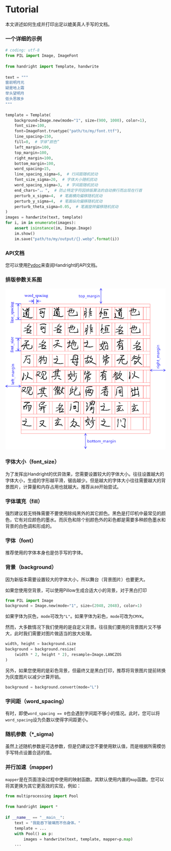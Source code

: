 # Tutorial
本文讲述如何生成并打印出足以媲美真人手写的文档。

### 一个详细的示例
```python
# coding: utf-8
from PIL import Image, ImageFont

from handright import Template, handwrite

text = """
窗前明月光
疑是地上霜
举头望明月
低头思故乡
"""

template = Template(
    background=Image.new(mode="1", size=(900, 1000), color=1),
    font_size=100,
    font=ImageFont.truetype("path/to/my/font.ttf"),
    line_spacing=150,
    fill=0,  # 字体“颜色”
    left_margin=100,
    top_margin=100,
    right_margin=100,
    bottom_margin=100,
    word_spacing=15,
    line_spacing_sigma=6,  # 行间距随机扰动
    font_size_sigma=20,  # 字体大小随机扰动
    word_spacing_sigma=3,  # 字间距随机扰动
    end_chars="，。",  # 防止特定字符因排版算法的自动换行而出现在行首
    perturb_x_sigma=4,  # 笔画横向偏移随机扰动
    perturb_y_sigma=4,  # 笔画纵向偏移随机扰动
    perturb_theta_sigma=0.05,  # 笔画旋转偏移随机扰动
)
images = handwrite(text, template)
for i, im in enumerate(images):
    assert isinstance(im, Image.Image)
    im.show()
    im.save("path/to/my/output/{}.webp".format(i))
```


### API文档
您可以使用[Pydoc](https://docs.python.org/3/library/pydoc.html)来查阅Handright的API文档。

### 排版参数关系图
![](images/params_visualizing.png)

### 字体大小（font_size）
为了发挥出Handright的优异效果，您需要设置较大的字体大小。往往设置越大的字体大小，生成的字形越平滑，锯齿越少。但是越大的字体大小往往需要越大的背景图片，计算量和内存占用也就越大。推荐从`80`开始尝试。

### 字体填充（fill）
强烈建议若无特殊需要不要使用除纯黑外的其它颜色。黑色是打印机中最常见的颜色，它有对应颜色的墨水。而灰色和除个别颜色外的彩色都是需要多种颜色墨水和背景的白色调和形成的。

### 字体（font）
推荐使用的字体本身也是仿手写的字体。

### 背景（background）
因为新版本需要设置较大的字体大小，所以舞台（背景图片）也要更大。

如果您使用空背景，可以使用Pillow生成合适大小的背景，对于黑白打印
```python
from PIL import Image
background = Image.new(mode="1", size=(2048, 2048), color=1)
```
如果字体为灰色，`mode`可改为`"L"`。如果字体为彩色，`mode`可改为`CMYK`。

然而，大多数情况下我们使用的是自定义背景。往往我们要用的背景图片又不够大，此时我们需要对图片做适当的放大处理。
```python
width, height = background.size
background = background.resize(
    (width * 2, height * 2), resample=Image.LANCZOS
)
```
另外，如果您使用的是彩色背景，但最终又是黑白打印，推荐将背景图片提前转换为灰度图片以减少计算开销。
```python
background = background.convert(mode="L")
```

### 字间距（word_spacing）
有时，即使`word_spacing == 0`也会遇到字间距不够小的情况。此时，您可以将`word_spacing`设为负数以使得字间距更小。

### 随机参数（*_sigma)
虽然上述随机参数是可选参数，但是仍建议您不要使用默认值，而是根据所需模仿手写特点设置合适的值。

### 并行加速（mapper)
`mapper`是在页面渲染过程中使用的映射函数。其默认使用内置的`map`函数。您可以将其更换为其它更高效的实现，例如：
```python
from multiprocessing import Pool

from handright import *

if __name__ == "__main__":
    text = "我能吞下玻璃而不伤身体。"
    template = ...
    with Pool() as p:
        images = handwrite(text, template, mapper=p.map)
    ...

```
